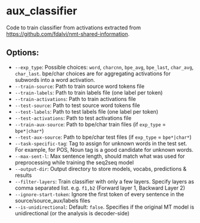 # aux_classifier

Code to train classifier from activations extracted from https://github.com/fdalvi/nmt-shared-information.

## Options:
 - `--exp_type`: Possible choices: `word`, `charcnn`, `bpe_avg`, `bpe_last`, `char_avg`, `char_last`. bpe/char choices are for aggregating activations for subwords into a word activation.
 - `--train-source`: Path to train source word tokens file
 - `--train-labels`: Path to train labels file (one label per token)
 - `--train-activations`: Path to train activations file
 - `--test-source`: Path to test source word tokens file
 - `--test-labels`: Path to test labels file (one label per token)
 - `--test-activations`:  Path to test activations file
 - `--train-aux-source`: Path to bpe/char train files (if `exp_type` = `bpe*|char*`)
 - `--test-aux-source`: Path to bpe/char test files (if `exp_type` = `bpe*|char*`)
 - `--task-specific-tag`: Tag to assign for unknown words in the test set. For example, for POS, Noun tag is a good candidate for unknown words.
 - `--max-sent-l`: Max sentence length, should match what was used for preprocessing while training the seq2seq model
 - `--output-dir`: Output directory to store models, vocabs, predictions & results
 - `--filter-layers`: Train classifier with only a few layers. Specify layers as comma separated list. e.g. `f1,b2` (Forward layer 1, Backward Layer 2)
 - `--ignore-start-token`: Ignore the first token of every sentence in the source/source_aux/labels files
 - `--is-unidirectional`: Default: `false`. Specifies if the original MT model is unidirectional (or the analysis is decoder-side)
